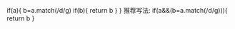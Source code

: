 if(a){
    b=a.match(/d/g)
    if(b){
        return b
    }
}
推荐写法:
    if(a&&(b=a.match(/d/g))){
        return b
    }